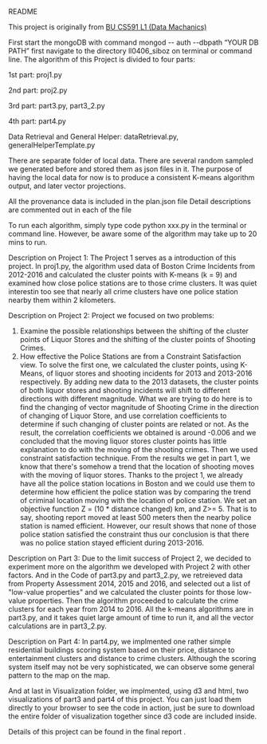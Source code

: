 README

This project is originally from [BU CS591 L1 (Data Machanics)](https://github.com/Data-Mechanics/course-2016-fal-proj)

First start the mongoDB with command mongod -- auth --dbpath “YOUR DB PATH” first navigate to the directory ll0406_siboz on terminal or command line.
The algorithm of this Project is divided to four parts:

1st part: proj1.py

2nd part: proj2.py

3rd part: part3.py, part3_2.py

4th part: part4.py

Data Retrieval and General Helper: dataRetrieval.py, generalHelperTemplate.py

There are separate folder of local data. There are several random sampled we generated before and stored them as json files in it. The purpose of having the local data for now is to produce a consistent K-means algorithm output, and later vector projections.

All the provenance data is included in the plan.json file 
Detail descriptions are commented out in each of the file

To run each algorithm, simply type code
python xxx.py
in the terminal or command line. However, be aware some of the algorithm may take up to 20 mins to run.


Description on Project 1:
The Project 1 serves as a introduction of this project. In proj1.py, the algorithm used data of Boston Crime Incidents from 2012-2016 and calculated the cluster points with K-means (k = 9) and examined how close police stations are to those crime clusters. It was quiet interestin too see that nearly all crime clusters have one police station nearby them within 2 kilometers.

Description on Project 2:
Project we focused on two problems:
1.	Examine the possible relationships between the shifting of the cluster points of Liquor Stores and the shifting of the cluster points of Shooting Crimes.
2.	How effective the Police Stations are from a Constraint Satisfaction view.
To solve the first one, we calculated the cluster points, using K-Means, of liquor stores and shooting incidents for 2013 and 2013-2016 respectively. By adding new data to the 2013 datasets, the cluster points of both liquor stores and shooting incidents will shift to different directions with different magnitude. What we are trying to do here is to find the changing of vector magnitude of Shooting Crime in the direction of changing of Liquor Store, and use correlation coefficients to determine if such changing of cluster points are related or not. As the result, the correlation coefficients we obtained is around -0.006 and we concluded that the moving liquor stores cluster points has little explanation to do with the moving of the shooting crimes.
Then we used constraint satisfaction technique. From the results we get in part 1, we know that there's somehow a trend that the location of shooting moves with the moving of liquor stores. Thanks to the project 1, we already have all the police station locations in Boston and we could use them to determine how efficient the police station was by comparing the trend of criminal location moving with the location of police station. We set an objective function Z = (10 * distance changed) km, and Z>= 5. That is to say, shooting report moved at least 500 meters then the nearby police station is named efficient. However, our result shows that none of those police station satisfied the constraint thus our conclusion is that there was no police station stayed efficient during 2013-2016.

Description on Part 3:
Due to the limit success of Project 2, we decided to experiment more on the algorithm we developed with Project 2 with other factors. And in the Code of part3.py and part3_2.py, we retreieved data from Property Assessment 2014, 2015 and 2016, and selected out a list of "low-value properties" and we calculated the cluster points for those low-value properties. Then the algorithm proceeded to calculate the crime clusters for each year from 2014 to 2016. All the k-means algorithms are in part3.py, and it takes quiet large amount of time to run it, and all the vector calculations are in part3_2.py.

Description on Part 4:
In part4.py, we implmented one rather simple residential buildings scoring system based on their price, distance to entertainment clusters and distance to crime clusters. Although the scoring system itself may not be very sophisticated, we can observe some general pattern to the map on the map.

And at last in Visualization folder, we implmented, using d3 and html,  two visualizations of part3 and part4 of this project. You can just load them directly to your browser to see the code in action, just be sure to download the entire folder of visualization together since d3 code are included inside.

Details of this project can be found in the final report .
